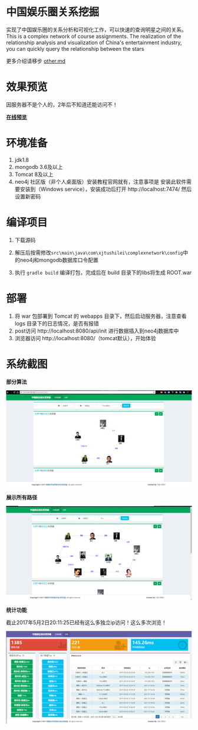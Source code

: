 # 中国娱乐圈关系挖掘

实现了中国娱乐圈的关系分析和可视化工作，可以快速的查询明星之间的关系。This is a complex network of course assignments. The realization of the relationship analysis and visualization of China's entertainment industry, you can quickly query the relationship between the stars

更多介绍请移步 [other.md](other.md)

# 效果预览

因服务器不是个人的，2年后不知道还能访问不！

**[在线预览](http://aliyun.xjtushilei.com:6088/index.html)**


# 环境准备
1. jdk1.8
1. mongodb 3.6及以上
1. Tomcat 8及以上
1. neo4j 社区版（非个人桌面版）安装教程官网就有，注意事项是
    安装此软件需要安装到（Windows service），安装成功后打开 http://localhost:7474/ 然后设置新密码


# 编译项目
1. 下载源码
2. 解压后按需修改`src\main\java\com\xjtushilei\complexnetwork\config`中的neo4j和mongodb数据库口令配置

3. 执行 `gradle build` 编译打包，完成后在 build 目录下的libs将生成 ROOT.war
# 部署
1. 将 war 包部署到 Tomcat 的 webapps 目录下，然后启动服务器，注意查看 logs 目录下的日志情况，是否有报错
2. post访问 http://localhost:8080/api/init 进行数据插入到neo4j数据库中
3. 浏览器访问 http://localhost:8080/（tomcat默认），开始体验




# 系统截图
   
   **部分算法**
   
   ![](/img/net1.png)
   
   **展示所有路径**
   
   ![](/img/net2.png)
   
   **统计功能**
   
   截止2017年5月2日20:11:25已经有这么多独立ip访问！这么多次浏览！
   
   ![](/img/net3.png)





